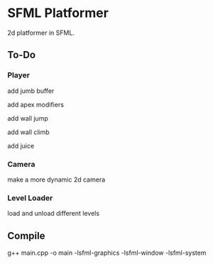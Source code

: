 # SFML Platformer

2d platformer in SFML.

## To-Do

### Player

add jumb buffer

add apex modifiers

add wall jump

add wall climb

add juice

### Camera

make a more dynamic 2d camera

### Level Loader

load and unload different levels

## Compile

g++ main.cpp -o main -lsfml-graphics -lsfml-window -lsfml-system
